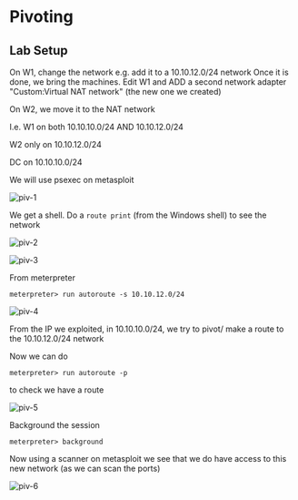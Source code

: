 # Pivoting

## Lab Setup
On W1, change the network e.g. add it to a 10.10.12.0/24 network
Once it is done, we bring the machines. Edit W1 and ADD a second network adapter "Custom:Virtual NAT network" (the new one we created)

On W2, we move it to the NAT network

I.e. W1 on both 10.10.10.0/24 AND 10.10.12.0/24

W2 only on 10.10.12.0/24

DC on 10.10.10.0/24


We will use psexec on metasploit

![piv-1](https://user-images.githubusercontent.com/87711310/209507872-628644d2-1f57-41eb-abb6-dddbde548c9d.png)


We get a shell. Do a `route print` (from the Windows shell) to see the network 

![piv-2](https://user-images.githubusercontent.com/87711310/209507874-0d0a8b82-2478-4364-adfd-cc508595acc0.png)

![piv-3](https://user-images.githubusercontent.com/87711310/209507863-502322b6-441e-4451-9abd-2f1e97215c38.png)

From meterpreter

```
meterpreter> run autoroute -s 10.10.12.0/24
```
![piv-4](https://user-images.githubusercontent.com/87711310/209507865-bb4d0862-fdb5-4ed2-95a8-a730cdd992cb.png)

From the IP we exploited, in 10.10.10.0/24, we try to pivot/ make a route to the 10.10.12.0/24 network

Now we can do

```
meterpreter> run autoroute -p
```
to check we have a route 

![piv-5](https://user-images.githubusercontent.com/87711310/209507867-9ba99d8b-7e40-4bf6-9adc-71f982e0cb8a.png)

Background the session

```
meterpreter> background
```

Now using a scanner on metasploit we see that we do have access to this new network (as we can scan the ports)

![piv-6](https://user-images.githubusercontent.com/87711310/209507870-3e931317-571a-41df-a05e-6220e47ffd0a.png)




